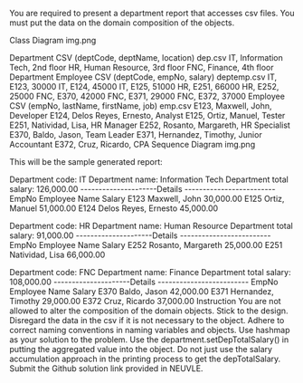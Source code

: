 You are required to present a department report that accesses csv files. You must put the data on the domain composition of the objects.

Class Diagram
img.png

Department CSV (deptCode, deptName, location)
dep.csv
IT, Information Tech, 2nd floor
HR, Human Resource, 3rd floor
FNC, Finance, 4th floor
Department Employee CSV (deptCode, empNo, salary)
deptemp.csv
IT, E123, 30000
IT, E124, 45000
IT, E125, 51000
HR, E251, 66000
HR, E252, 25000
FNC, E370, 42000
FNC, E371, 29000
FNC, E372, 37000
Employee CSV (empNo, lastName, firstName, job)
emp.csv
E123, Maxwell, John, Developer
E124, Delos Reyes, Ernesto, Analyst
E125, Ortiz, Manuel, Tester
E251, Natividad, Lisa, HR Manager
E252, Rosanto, Margareth, HR Specialist
E370, Baldo, Jason, Team Leader
E371, Hernandez, Timothy, Junior Accountant
E372, Cruz, Ricardo, CPA
Sequence Diagram
img.png

This will be the sample generated report:

Department code: IT
Department name: Information Tech
Department total salary: 126,000.00
---------------------Details -------------------------
EmpNo		Employee Name	        Salary
E123		Maxwell, John		30,000.00
E125		Ortiz, Manuel		51,000.00
E124		Delos Reyes, Ernesto	45,000.00

Department code: HR
Department name: Human Resource
Department total salary: 91,000.00
---------------------Details -------------------------
EmpNo		Employee Name	        Salary
E252		Rosanto, Margareth	25,000.00
E251		Natividad, Lisa		66,000.00

Department code: FNC
Department name: Finance
Department total salary: 108,000.00
---------------------Details -------------------------
EmpNo		Employee Name	      Salary
E370		Baldo, Jason	      42,000.00
E371		Hernandez, Timothy    29,000.00
E372		Cruz, Ricardo	      37,000.00
Instruction
You are not allowed to alter the composition of the domain objects. Stick to the design. Disregard the data in the csv if it is not necessary to the object.
Adhere to correct naming conventions in naming variables and objects.
Use hashmap as your solution to the problem.
Use the department.setDepTotalSalary() in putting the aggregated value into the object. Do not just use the salary accumulation approach in the printing process to get the depTotalSalary.
Submit the Github solution link provided in NEUVLE.
